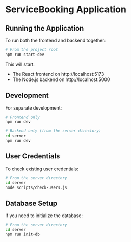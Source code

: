 # ServiceBooking Application

## Running the Application

To run both the frontend and backend together:

```bash
# From the project root
npm run start-dev
```

This will start:
- The React frontend on http://localhost:5173
- The Node.js backend on http://localhost:5000

## Development

For separate development:

```bash
# Frontend only
npm run dev

# Backend only (from the server directory)
cd server
npm run dev
```

## User Credentials

To check existing user credentials:

```bash
# From the server directory
cd server
node scripts/check-users.js
```

## Database Setup

If you need to initialize the database:

```bash
# From the server directory
cd server
npm run init-db
```
